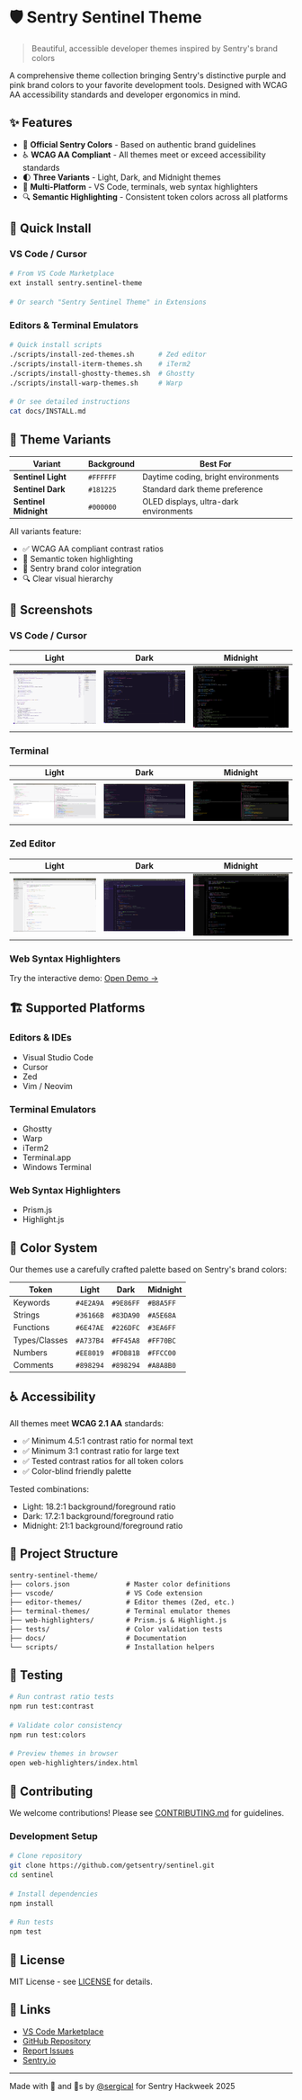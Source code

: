 # 🛡️ Sentry Sentinel Theme

> Beautiful, accessible developer themes inspired by Sentry's brand colors

A comprehensive theme collection bringing Sentry's distinctive purple and pink brand colors to your favorite development tools. Designed with WCAG AA accessibility standards and developer ergonomics in mind.

## ✨ Features

- 🎨 **Official Sentry Colors** - Based on authentic brand guidelines
- ♿ **WCAG AA Compliant** - All themes meet or exceed accessibility standards
- 🌓 **Three Variants** - Light, Dark, and Midnight themes
- 🚀 **Multi-Platform** - VS Code, terminals, web syntax highlighters
- 🔍 **Semantic Highlighting** - Consistent token colors across all platforms

## 🚀 Quick Install

### VS Code / Cursor
```bash
# From VS Code Marketplace
ext install sentry.sentinel-theme

# Or search "Sentry Sentinel Theme" in Extensions
```

### Editors & Terminal Emulators
```bash
# Quick install scripts
./scripts/install-zed-themes.sh      # Zed editor
./scripts/install-iterm-themes.sh    # iTerm2
./scripts/install-ghostty-themes.sh  # Ghostty
./scripts/install-warp-themes.sh     # Warp

# Or see detailed instructions
cat docs/INSTALL.md
```

## 🎨 Theme Variants

| Variant | Background | Best For |
|---------|------------|----------|
| **Sentinel Light** | `#FFFFFF` | Daytime coding, bright environments |
| **Sentinel Dark** | `#181225` | Standard dark theme preference |
| **Sentinel Midnight** | `#000000` | OLED displays, ultra-dark environments |

All variants feature:
- ✅ WCAG AA compliant contrast ratios
- 🎯 Semantic token highlighting
- 💜 Sentry brand color integration
- 🔍 Clear visual hierarchy

## 📸 Screenshots

### VS Code / Cursor
| Light | Dark | Midnight |
|-------|------|----------|
| ![Sentinel Light](images/screenshots/cursor/lightpng.png) | ![Sentinel Dark](images/screenshots/cursor/dark.png) | ![Sentinel Midnight](images/screenshots/cursor/midnight.png) |

### Terminal
| Light | Dark | Midnight |
|-------|------|----------|
| ![Terminal Light](images/screenshots/terminal/light.png) | ![Terminal Dark](images/screenshots/terminal/dark.png) | ![Terminal Midnight](images/screenshots/terminal/midnight.png) |

### Zed Editor
| Light | Dark | Midnight |
|-------|------|----------|
| ![Zed Light](images/screenshots/zed/light.png) | ![Zed Dark](images/screenshots/zed/dark.png) | ![Zed Midnight](images/screenshots/zed/midnight.png) |

### Web Syntax Highlighters
Try the interactive demo: [Open Demo →](web-highlighters/index.html)

## 🏗️ Supported Platforms

### Editors & IDEs
- Visual Studio Code
- Cursor
- Zed
- Vim / Neovim

### Terminal Emulators  
- Ghostty
- Warp
- iTerm2
- Terminal.app
- Windows Terminal

### Web Syntax Highlighters
- Prism.js
- Highlight.js

## 🎯 Color System

Our themes use a carefully crafted palette based on Sentry's brand colors:

| Token | Light | Dark | Midnight |
|-------|-------|------|----------|
| Keywords | `#4E2A9A` | `#9E86FF` | `#B8A5FF` |
| Strings | `#36166B` | `#83DA90` | `#A5E68A` |
| Functions | `#6E47AE` | `#226DFC` | `#3EA6FF` |
| Types/Classes | `#A737B4` | `#FF45A8` | `#FF70BC` |
| Numbers | `#EE8019` | `#FDB81B` | `#FFCC00` |
| Comments | `#898294` | `#898294` | `#A8A8B0` |

## ♿ Accessibility 

All themes meet **WCAG 2.1 AA** standards:
- ✅ Minimum 4.5:1 contrast ratio for normal text
- ✅ Minimum 3:1 contrast ratio for large text  
- ✅ Tested contrast ratios for all token colors
- ✅ Color-blind friendly palette

Tested combinations:
- Light: 18.2:1 background/foreground ratio
- Dark: 17.2:1 background/foreground ratio  
- Midnight: 21:1 background/foreground ratio

## 📁 Project Structure

```
sentry-sentinel-theme/
├── colors.json              # Master color definitions
├── vscode/                  # VS Code extension
├── editor-themes/           # Editor themes (Zed, etc.)
├── terminal-themes/         # Terminal emulator themes
├── web-highlighters/        # Prism.js & Highlight.js
├── tests/                   # Color validation tests
├── docs/                    # Documentation
└── scripts/                 # Installation helpers
```

## 🧪 Testing

```bash
# Run contrast ratio tests
npm run test:contrast

# Validate color consistency
npm run test:colors

# Preview themes in browser
open web-highlighters/index.html
```

## 🤝 Contributing

We welcome contributions! Please see [CONTRIBUTING.md](docs/CONTRIBUTING.md) for guidelines.

### Development Setup

```bash
# Clone repository
git clone https://github.com/getsentry/sentinel.git
cd sentinel

# Install dependencies
npm install

# Run tests
npm test
```

## 📄 License

MIT License - see [LICENSE](LICENSE) for details.

## 🔗 Links

- [VS Code Marketplace](https://marketplace.visualstudio.com/items?itemName=sentry.sentinel-theme)
- [GitHub Repository](https://github.com/getsentry/sentinel)
- [Report Issues](https://github.com/getsentry/sentinel/issues)
- [Sentry.io](https://sentry.io)

---

Made with 💜 and 🤖s by [@sergical](https://github.com/sergical) for Sentry Hackweek 2025
